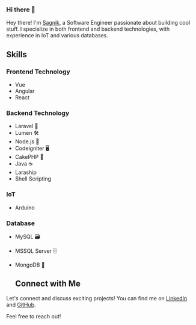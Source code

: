 ### Hi there 👋

<!--
**sagnikcapital/sagnikcapital** is a ✨ _special_ ✨ repository because its `README.md` (this file) appears on your GitHub profile.

Here are some ideas to get you started:

- 🔭 I’m currently working on ...
- 🌱 I’m currently learning ...
- 👯 I’m looking to collaborate on ...
- 🤔 I’m looking for help with ...
- 💬 Ask me about ...
- 📫 How to reach me: ...
- 😄 Pronouns: ...
- ⚡ Fun fact: ...
-->

Hey there! I'm [Sagnik](https://in.linkedin.com/in/sagnik-dey-483423a9), a Software Engineer passionate about building cool stuff. I specialize in both frontend and backend technologies, with experience in IoT and various databases.

## Skills

### Frontend Technology
- Vue
- Angular
- React

### Backend Technology
- Laravel 🚀
- Lumen 🛠️
- Node.js 🚀
- Codeigniter 🖥️
- CakePHP 🎂
- Java ☕
- Laraship
- Shell Scripting

### IoT
- Arduino

### Database
- MySQL 🗃️
- MSSQL Server 🗄️
- MongoDB 🍃

  ## Connect with Me

Let's connect and discuss exciting projects! You can find me on [LinkedIn](https://in.linkedin.com/in/sagnik-dey-483423a9) and [GitHub](https://github.com/sagnikrivud).

Feel free to reach out!
